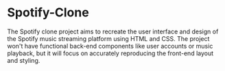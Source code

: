 # Spotify-Clone
The Spotify clone project aims to recreate the user interface and design of the 
Spotify music streaming platform using HTML and CSS. The project won't have 
functional back-end components like user accounts or music playback, but it will 
focus on accurately reproducing the front-end layout and styling.
